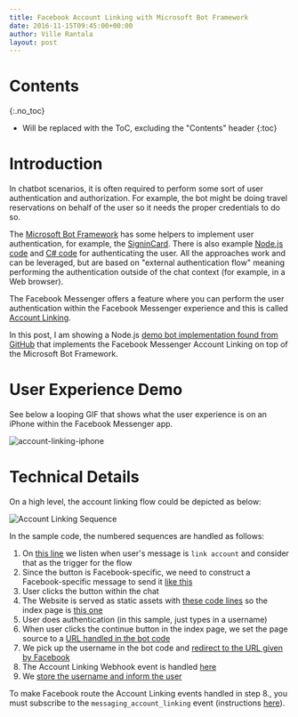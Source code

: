 ```yaml
---
title: Facebook Account Linking with Microsoft Bot Framework
date: 2016-11-15T09:45:00+00:00
author: Ville Rantala
layout: post
---
```


# Contents
{:.no_toc}

* Will be replaced with the ToC, excluding the "Contents" header
{:toc}

# Introduction

In chatbot scenarios, it is often required to perform some sort of user authentication and authorization. For example, the bot might be doing travel reservations on behalf of the user so it needs the proper credentials to do so.

The [Microsoft Bot Framework](https://dev.botframework.com/) has some helpers to implement user authentication, for example, the [SigninCard](https://docs.botframework.com/en-us/node/builder/chat-reference/classes/_botbuilder_d_.signincard.html). There is also example [Node.js code](https://github.com/mattdot/botauth) and [C# code](https://github.com/MicrosoftDX/AuthBot) for authenticating the user. All the approaches work and can be leveraged, but are based on "external authentication flow" meaning performing the authentication outside of the chat context (for example, in a Web browser).

The Facebook Messenger offers a feature where you can perform the user authentication within the Facebook Messenger experience and this is called [Account Linking](https://developers.facebook.com/docs/messenger-platform/account-linking).

In this post, I am showing a Node.js [demo bot implementation found from GitHub](https://github.com/vjrantal/account-linking-demo-bot) that implements the Facebook Messenger Account Linking on top of the Microsoft Bot Framework.

# User Experience Demo

See below a looping GIF that shows what the user experience is on an iPhone within the Facebook Messenger app.

![account-linking-iphone](https://cloud.githubusercontent.com/assets/207474/20264373/dde1a2d8-aa73-11e6-8dfa-b2f4b4352105.gif)

# Technical Details

On a high level, the account linking flow could be depicted as below:

![Account Linking Sequence]({{site.baseurl}}/images/account-linking-sequence.png)

In the sample code, the numbered sequences are handled as follows:

1. On [this line](https://github.com/vjrantal/account-linking-demo-bot/blob/c2515c0c930aadcb5986b9e7ee4cc0eab4638130/index.js#L76) we listen when user's message is `link account` and consider that as the trigger for the flow
2. Since the button is Facebook-specific, we need to construct a Facebook-specific message to send it [like this](https://github.com/vjrantal/account-linking-demo-bot/blob/c2515c0c930aadcb5986b9e7ee4cc0eab4638130/index.js#L78-L96)
3. User clicks the button within the chat
4. The Website is served as static assets with [these code lines](https://github.com/vjrantal/account-linking-demo-bot/blob/c2515c0c930aadcb5986b9e7ee4cc0eab4638130/index.js#L39-L41) so the index page is [this one](https://github.com/vjrantal/account-linking-demo-bot/blob/c2515c0c930aadcb5986b9e7ee4cc0eab4638130/static/index.html)
5. User does authentication (in this sample, just types in a username)
6. When user clicks the continue button in the index page, we set the page source to a [URL handled in the bot code](https://github.com/vjrantal/account-linking-demo-bot/blob/c2515c0c930aadcb5986b9e7ee4cc0eab4638130/index.js#L21)
7. We pick up the username in the bot code and [redirect to the URL given by Facebook](https://github.com/vjrantal/account-linking-demo-bot/blob/c2515c0c930aadcb5986b9e7ee4cc0eab4638130/index.js#L32)
8. The Account Linking Webhook event is handled [here](https://github.com/vjrantal/account-linking-demo-bot/blob/c2515c0c930aadcb5986b9e7ee4cc0eab4638130/index.js#L47-L52)
9. We [store the username and inform the user](https://github.com/vjrantal/account-linking-demo-bot/blob/c2515c0c930aadcb5986b9e7ee4cc0eab4638130/index.js#L57-L58)

To make Facebook route the Account Linking events handled in step 8., you must subscribe to the `messaging_account_linking` event (instructions [here](https://developers.facebook.com/docs/messenger-platform/webhook-reference#setup)).